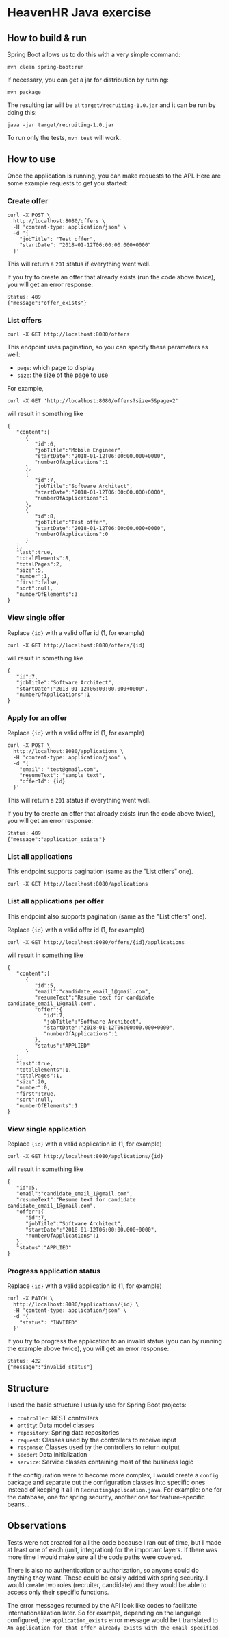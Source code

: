 # HeavenHR Java exercise

## How to build & run

Spring Boot allows us to do this with a very simple command:
```
mvn clean spring-boot:run
```

If necessary, you can get a jar for distribution by running:

```
mvn package
```

The resulting jar will be at `target/recruiting-1.0.jar` and it can be run by doing this:

```
java -jar target/recruiting-1.0.jar
```

To run only the tests, `mvn test` will work.

## How to use

Once the application is running, you can make requests to the API.
Here are some example requests to get you started:

### Create offer

```
curl -X POST \
  http://localhost:8080/offers \
  -H 'content-type: application/json' \
  -d '{
    "jobTitle": "Test offer",
    "startDate": "2018-01-12T06:00:00.000+0000"
  }'
```

This will return a `201` status if everything went well.

If you try to create an offer that already exists (run the code above twice), you will get an error response:

```
Status: 409
{"message":"offer_exists"}
```

### List offers

```
curl -X GET http://localhost:8080/offers
```

This endpoint uses pagination, so you can specify these parameters as well:
 * `page`: which page to display
 * `size`: the size of the page to use

For example,

```
curl -X GET 'http://localhost:8080/offers?size=5&page=2'
```

will result in something like

```
{  
   "content":[  
      {  
         "id":6,
         "jobTitle":"Mobile Engineer",
         "startDate":"2018-01-12T06:00:00.000+0000",
         "numberOfApplications":1
      },
      {  
         "id":7,
         "jobTitle":"Software Architect",
         "startDate":"2018-01-12T06:00:00.000+0000",
         "numberOfApplications":1
      },
      {  
         "id":8,
         "jobTitle":"Test offer",
         "startDate":"2018-01-12T06:00:00.000+0000",
         "numberOfApplications":0
      }
   ],
   "last":true,
   "totalElements":8,
   "totalPages":2,
   "size":5,
   "number":1,
   "first":false,
   "sort":null,
   "numberOfElements":3
}
```

### View single offer

Replace `{id}` with a valid offer id (1, for example)

```
curl -X GET http://localhost:8080/offers/{id}
```

will result in something like

```
{  
   "id":7,
   "jobTitle":"Software Architect",
   "startDate":"2018-01-12T06:00:00.000+0000",
   "numberOfApplications":1
}
```

### Apply for an offer

Replace `{id}` with a valid offer id (1, for example)

```
curl -X POST \
  http://localhost:8080/applications \
  -H 'content-type: application/json' \
  -d '{
    "email": "test@gmail.com",
    "resumeText": "sample text",
    "offerId": {id}
  }'
```

This will return a `201` status if everything went well.

If you try to create an offer that already exists (run the code above twice), you will get an error response:

```
Status: 409
{"message":"application_exists"}
```

### List all applications

This endpoint supports pagination (same as the "List offers" one).

```
curl -X GET http://localhost:8080/applications
```

### List all applications per offer

This endpoint also supports pagination (same as the "List offers" one).

Replace `{id}` with a valid offer id (1, for example)

```
curl -X GET http://localhost:8080/offers/{id}/applications
```

will result in something like

```
{  
   "content":[  
      {  
         "id":5,
         "email":"candidate_email_1@gmail.com",
         "resumeText":"Resume text for candidate candidate_email_1@gmail.com",
         "offer":{  
            "id":7,
            "jobTitle":"Software Architect",
            "startDate":"2018-01-12T06:00:00.000+0000",
            "numberOfApplications":1
         },
         "status":"APPLIED"
      }
   ],
   "last":true,
   "totalElements":1,
   "totalPages":1,
   "size":20,
   "number":0,
   "first":true,
   "sort":null,
   "numberOfElements":1
}
```

### View single application

Replace `{id}` with a valid application id (1, for example)

```
curl -X GET http://localhost:8080/applications/{id}
```

will result in something like

```
{  
   "id":5,
   "email":"candidate_email_1@gmail.com",
   "resumeText":"Resume text for candidate candidate_email_1@gmail.com",
   "offer":{  
      "id":7,
      "jobTitle":"Software Architect",
      "startDate":"2018-01-12T06:00:00.000+0000",
      "numberOfApplications":1
   },
   "status":"APPLIED"
}
```

### Progress application status

Replace `{id}` with a valid application id (1, for example)

```
curl -X PATCH \
  http://localhost:8080/applications/{id} \
  -H 'content-type: application/json' \
  -d '{
    "status": "INVITED"
  }'
```

If you try to progress the application to an invalid status (you can by running the example above twice), you will get an error response:

```
Status: 422
{"message":"invalid_status"}
```

## Structure

I used the basic structure I usually use for Spring Boot projects:

 * `controller`:  REST controllers
 * `entity`: Data model classes
 * `repository`: Spring data repositories
 * `request`: Classes used by the controllers to receive input
 * `response`: Classes used by the controllers to return output
 * `seeder`: Data initialization
 * `service`: Service classes containing most of the business logic

If the configuration were to become more complex, I would create a `config` package
and separate out the configuration classes into specific ones instead of keeping it all in `RecruitingApplication.java`.
For example: one for the database, one for spring security, another one for feature-specific beans...

## Observations

Tests were not created for all the code because I ran out of time, but I made at
least one of each (unit, integration) for the important layers. If there was more time I would
make sure all the code paths were covered.

There is also no authentication or authorization, so anyone could do anything they want. These
could be easily added with spring security. I would create two roles (recruiter, candidate) and they would
be able to access only their specific functions.

The error messages returned by the API look like codes to facilitate internationalization later.
So for example, depending on the language configured, the `application_exists` error message would be t
translated to `An application for that offer already exists with the email specified`.